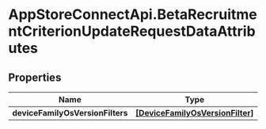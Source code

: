 # AppStoreConnectApi.BetaRecruitmentCriterionUpdateRequestDataAttributes

## Properties

Name | Type | Description | Notes
------------ | ------------- | ------------- | -------------
**deviceFamilyOsVersionFilters** | [**[DeviceFamilyOsVersionFilter]**](DeviceFamilyOsVersionFilter.md) |  | [optional] 


